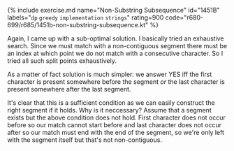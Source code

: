 {% include exercise.md name="Non-Substring Subsequence" id="1451B" labels="`dp` `greedy` `implementation` `strings`" rating=900 code="r680-699/r685/1451b-non-substring-subsequence.kt" %}

Again, I came up with a sub-optimal solution.  I basically tried an exhaustive search.  Since we must match with a non-contiguous segment there must be an index at which point we do not match with a consecutive character.  So I tried all such split points exhaustively.

As a matter of fact solution is much simpler: we answer YES iff the first character is present somewhere before the segment _or_ the last character is present somewhere after the last segment.

It's clear that this is a sufficient condition as we can easily construct the right segment if it holds.  Why is it neccessary?  Assume that a segment exists but the above condition does not hold. First character does not occur before so our match cannot start before and last character does not occur after so our match must end with the end of the segment, so we're only left with the segment itself but that's not non-contiguous.
